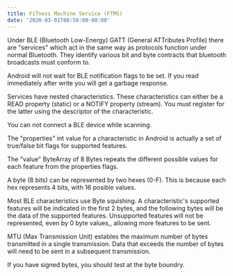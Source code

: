```yaml
---
title: FiTness Machine Service (FTMS)
date: '2020-03-01T08:50:00-08:00'
---
```

Under BLE (Bluetooth Low-Energy) GATT (General ATTributes Profile) there are "services" which act in the same way as protocols function under normal Bluetooth.  They identify various bit and byte contracts that bluetooth broadcasts must conform to.

Android will not wait for BLE notification flags to be set.  If you read immediately after write you will get a garbage response.

Services have nested characteristics.  These characteristics can either be a READ property (static) or a NOTIFY property (stream).  You must register for the latter using the descriptor of the characteristic.

You can not connect a BLE device while scanning.  

The "properties" int value for a characteristic in Android is actually a set of true/false bit flags for supported features.

The "value" ByteArray of 8 Bytes repeats the different possible values for each feature from the properties flags.

A byte (8 bits) can be represented by two hexes (0-F). This is because each hex represents 4 bits, with 16 posible values.

Most BLE characteristics use Byte squishing.  A characteristic's supported features will be indicated in the first 2 bytes, and the following bytes will be the data of the supported features.  Unsupported features will not be represented, even by 0 byte values,, allowing more features to be sent.

MTU (Max Transmission Unit) estables the maximum number of bytes transmitted in a single transmission.  Data that exceeds the number of bytes will need to be sent in a subsequent transmission.

If you have signed bytes, you should test at the byte boundry.
